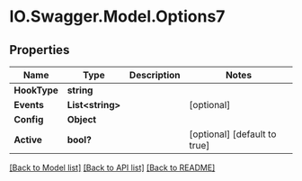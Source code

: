 # IO.Swagger.Model.Options7
## Properties

Name | Type | Description | Notes
------------ | ------------- | ------------- | -------------
**HookType** | **string** |  | 
**Events** | **List&lt;string&gt;** |  | [optional] 
**Config** | **Object** |  | 
**Active** | **bool?** |  | [optional] [default to true]

[[Back to Model list]](../README.md#documentation-for-models) [[Back to API list]](../README.md#documentation-for-api-endpoints) [[Back to README]](../README.md)


